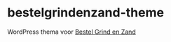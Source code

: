 # bestelgrindenzand-theme

WordPress thema voor [Bestel Grind en Zand]

[Bestel Grind en Zand]:https://bestelgrindenzand.nl
